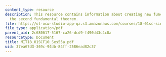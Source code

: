 ```yaml
---
content_type: resource
description: This resource contains information about creating new functions using
  the second fundamental theorem.
file: https://ol-ocw-studio-app-qa.s3.amazonaws.com/courses/18-01sc-single-variable-calculus-fall-2010/37ea67d3369c94db84ff2586ead82c37_MIT18_01SCF10_Ses55a.pdf
file_type: application/pdf
parent_uid: 2c680617-5167-ca26-dcd9-f490d43c4c0a
resourcetype: Document
title: MIT18_01SCF10_Ses55a.pdf
uid: 37ea67d3-369c-94db-84ff-2586ead82c37
---
```

